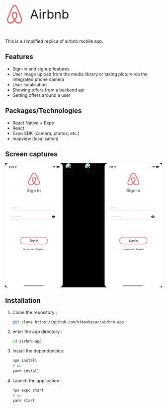 <div style= "display: flex; align-items:center; gap: 20px; ">
<img src="./assets/airbnb-logo.jpg" alt="logo" style="max-width: 60px; height: 60px; border-radius: 5px"> <p style="font-size: 40px">Airbnb</p>
</div>

This is a simplified replica of airbnb mobile app.

## Features

- Sign-in and signup features
- User image upload from the media library or taking picture via the integrated phone camera
- User localisation
- Showing offers from a backend api
- Getting offers around a user

## Packages/Technologies

- React Native + Expo
- React
- Expo SDK (camera, photos, etc.)
- mapview (localisation)

## Screen captures

<div style="display: flex; justify-content: space-between; gap: 10px; background-color: black;">

<img src="./assets/screen_captures/signin_signup.gif" alt="Función 2" style="max-width: 400px; height: 400px; border-radius: 10px">
<img src="./assets/screen_captures/offers.gif" alt="Función 2" style="max-width: 400px; height: 400px; border-radius: 10px">
<img src="./assets/screen_captures/around.gif" alt="Función 2" style="max-width: 400px; height: 400px; border-radius: 10px">
<img src="./assets/screen_captures/profile.gif" alt="Función 2" style="max-width: 400px; height: 400px; border-radius: 10px">

</div>

## Installation

1. Clone the repository :

   ```bash
   git clone https://github.com/btboubacar/airbnb-app

   ```

2. enter the app directory :
   ```bash
   cd airbnb-app
   ```
3. Install the dependencies:
   ```bash
   npm install
   # ou
   yarn install
   ```
4. Launch the application :
   ```bash
   npx expo start
   # ou
   yarn start
   ```

